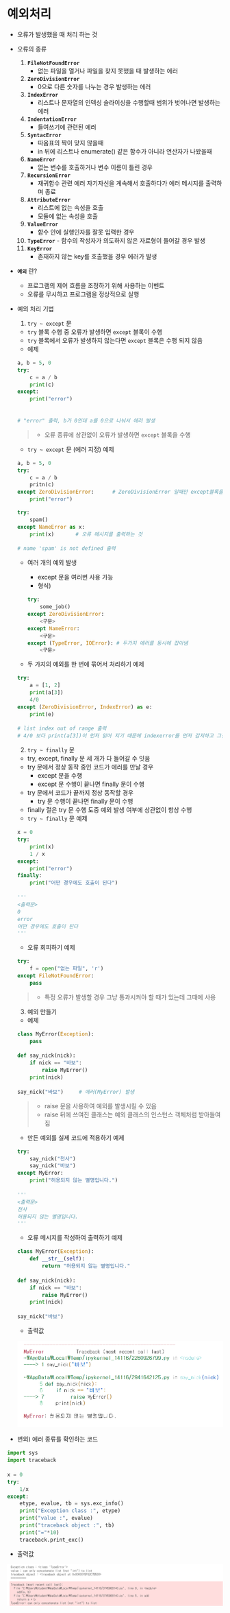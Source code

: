 # 예외처리

- 오류가 발생했을 때 처리 하는 것

- 오류의 종류

  1. **`FileNotFoundError`**
     - 없는 파일을 열거나 파일을 찾지 못했을 때 발생하는 에러
  2. **`ZeroDivisionError`**
     - 0으로 다른 숫자를 나누는 경우 발생하는 에러
  3. **`IndexError`**
     - 리스트나 문자열의 인덱싱 슬라이싱을 수행할때 범위가 벗어나면 발생하는 에러
  4. **`IndentationError`** 
     - 들여쓰기에 관련된 에러
  5. **`SyntacError`**
     - 따옴표의 짝이 맞지 않을때
     - in 뒤에 리스트나 enumerate() 같은 함수가 아니라 연산자가 나왔을때
  6. **`NameError`**
     - 없는 변수를 호출하거나 변수 이름이 틀린 경우
  7. **`RecursionError`**
     - 재귀함수 관련 에러 자기자신을 계속해서 호출하다가 에러 메시지를 출력하며 종료
  8. **`AttributeError`**
     - 리스트에 없는 속성을 호출
     - 모듈에 없는 속성을 호출
  9. **`ValueError`**
     - 함수 안에 실행인자를 잘못 입력한 경우
  10.  **`TypeError`**
      - 함수의 작성자가 의도하지 않은 자료형이 들어갈 경우 발생
  11. **`KeyError`**
      - 존재하지 않는 key를 호출했을 경우 에러가 발생

- **`예외`** 란?

  - 프로그램의 제어 흐름을 조정하기 위해 사용하는 이벤트
  - 오류를 무시하고 프로그램을 정상적으로 실행

- 예외 처리 기법

  1.  `try ~ except` 문

     - `try` 블록 수행 중 오류가 발생하면 `except` 블록이 수행
     - `try` 블록에서 오류가 발생하지 않는다면 `except` 블록은 수행 되지 않음
     - 예제

     ```python
     a, b = 5, 0
     try:
         c = a / b
         print(c)
     except:
         print("error")
         
         
     # "error" 출력, b가 0인데 a를 0으로 나눠서 에러 발생
     ```

     > - 오류 종류에 상관없이 오류가 발생하면 `except` 블록을 수행

     - `try ~ except` 문 (에러 지정) 예제

     ```python
     a, b = 5, 0
     try:
         c = a / b
         pritn(c)
     except ZeroDivisionError:		# ZeroDivisionError 일때만 except블록을 수행
         print("error")
     ```

     ```python
     try:
         spam()
     except NameError as x:
         print(x)		# 오류 메시지를 출력하는 것
         
     # name 'spam' is not defined 출력
     ```

     - 여러 개의 예외 발생

       - except 문을 여러번 사용 가능
       - 형식)

       ```python
       try:
           some_job()
       except ZeroDivisionError:
           <구문>
       except NameError:
           <구문>
       except (TypeError, IOError):	# 두가지 에러를 동시에 잡아냄
           <구문>
       ```

     - 두 가지의 예외를 한 번에 묶어서 처리하기 예제

     ```python
     try:
         a = [1, 2]
         print(a[3])
         4/0
     except (ZeroDivisionError, IndexError) as e:
         print(e)
         
     # list index out of range 출력
     # 4/0 보다 print(a[3])이 먼저 읽어 지기 때문에 indexerror를 먼저 감지하고 그것이 출력됨
     ```

  2.  `try ~ finally` 문

     - try, except, finally 문 세 개가 다 들어갈 수 잇음
     - try 문에서 정상 동작 중인 코드가 에러를 만날 경우
       - except 문을 수행
       - except 문 수행이 끝나면 finally 문이 수행
     - try 문에서 코드가 끝까지 정상 동작할 경우
       - try 문 수행이 끝나면 finally 문이 수행
     - finally 절은 try 문 수행 도중 예외 발생 여부에 상관없이 항상 수행
     - `try ~ finally` 문 예제

     ```python
     x = 0
     try:
         print(x)
         1 / x
     except:
         print("error")
     finally:
         print("어떤 경우에도 호출이 된다")
         
     '''
     <출력문>
     0
     error
     어떤 경우에도 호출이 된다
     '''
     ```

     - 오류 회피하기 예제

     ```python
     try:
         f = open("없는 파일", 'r')
     except FileNotFoundError:
         pass
     ```

     > - 특정 오류가 발생할 경우 그냥 통과시켜야 할 때가 있는데 그때에 사용

  3.  예외 만들기

     - 예제

     ```python
     class MyError(Exception):
         pass
     
     def say_nick(nick):
         if nick == "바보":
             raise MyError()
         print(nick)
         
     say_nick("바보")		# 에러(MyError) 발생
     ```

     > - raise 문을 사용하여 예외를 발생시킬 수 있음
     > - raise 뒤에 쓰여진 클래스는 예외 클래스의 인스턴스 객체처럼 받아들여짐

     - 만든 예외를 실제 코드에 적용하기 예제

     ```python
     try:
         say_nick("천사")
         say_nick("바보")
     except MyError:
         print("허용되지 않는 별명입니다.")
         
     '''
     <출력문>
     천사
     허용되지 않는 별명입니다.
     '''
     ```

     - 오류 메시지를 작성하여 출력하기 예제

     ```python
     class MyError(Exception):
         def __str__(self):
             return "허용되지 않는 별명입니다."
     
     def say_nick(nick):
         if nick == "바보":
             raise MyError()
         print(nick)
         
     say_nick("바보")
     ```

     - 출력값

     ![image-20220320213210669](try_except.assets\image-20220320213210669.png)

- 번외) 에러 종류를 확인하는 코드

```python
import sys
import traceback

x = 0
try:
    1/x
except:
    etype, evalue, tb = sys.exc_info()
    print("Exception class :", etype)
    print("value :", evalue)
    print("traceback object :", tb)
    print("="*10)
    traceback.print_exc()
```

- 출력값

![image-20220320213508280](try_except.assets\image-20220320213508280.png)